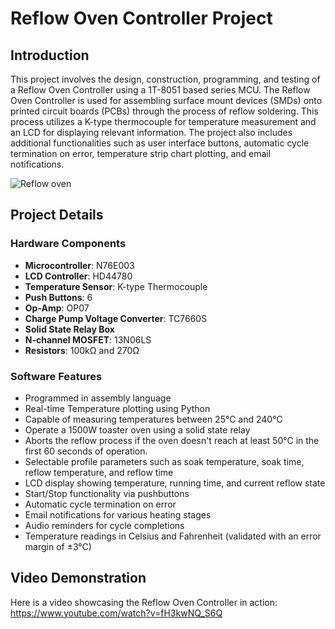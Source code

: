 # Reflow Oven Controller Project

## Introduction

This project involves the design, construction, programming, and testing of a Reflow Oven Controller using a 1T-8051 based series MCU. The Reflow Oven Controller is used for assembling surface mount devices (SMDs) onto printed circuit boards (PCBs) through the process of reflow soldering. This process utilizes a K-type thermocouple for temperature measurement and an LCD for displaying relevant information. The project also includes additional functionalities such as user interface buttons, automatic cycle termination on error, temperature strip chart plotting, and email notifications.

![Reflow oven](https://github.com/user-attachments/assets/392d6620-6b32-4bf4-b7df-980c1fbacc14)

## Project Details

### Hardware Components
- **Microcontroller**: N76E003
- **LCD Controller**: HD44780
- **Temperature Sensor**: K-type Thermocouple
- **Push Buttons**: 6
- **Op-Amp**: OP07
- **Charge Pump Voltage Converter**: TC7660S
- **Solid State Relay Box**
- **N-channel MOSFET**: 13N06LS
- **Resistors**: 100kΩ and 270Ω

### Software Features
- Programmed in assembly language
- Real-time Temperature plotting using Python
- Capable of measuring temperatures between 25°C and 240°C
- Operate a 1500W toaster oven using a solid state relay
- Aborts the reflow process if the oven doesn't reach at least 50°C in the first 60 seconds of operation.
- Selectable profile parameters such as soak temperature, soak time, reflow temperature, and reflow time
- LCD display showing temperature, running time, and current reflow state
- Start/Stop functionality via pushbuttons
- Automatic cycle termination on error
- Email notifications for various heating stages
- Audio reminders for cycle completions
- Temperature readings in Celsius and Fahrenheit (validated with an error margin of ±3°C)

## Video Demonstration
Here is a video showcasing the Reflow Oven Controller in action:
https://www.youtube.com/watch?v=fH3kwNQ_S6Q

